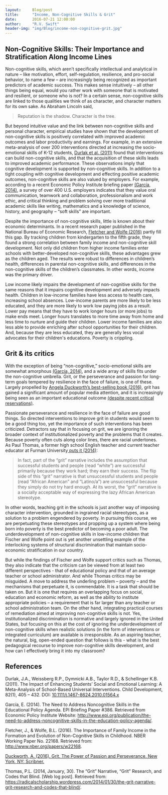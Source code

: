 ```yaml
---
layout:     Blog/post
title:      "Income, Non-Cognitive Skills & Grit"
date:       2016-07-21 12:00:00
author:     "R.V. Swift"
header-img: "img/Blog/income-non-cognitive-grit.jpg"
---
```

<h2 class="section-heading">Non-Cognitive Skills: Their Importance and Stratification Along Income Lines</h2>

Non-cognitive skills, which aren’t specifically intellectual and analytical in nature – like motivation, effort, self-regulation, resilience, and pro-social behavior, to name a few – are increasingly being recognized as important predictors of academic success. This makes sense intuitively – all other things being equal, would you rather work with someone that is motivated and resilient, or someone who is not? In a certain sense, non-cognitive skills are linked to those qualities we think of as character, and character matters for its own sake. As Abraham Lincoln said,

<blockquote>Reputation is the shadow. Character is the tree.</blockquote>

But beyond intuitive value and the link between non-cognitive skills and personal character, empirical studies have shown that the development of non-cognitive skills is positively correlated with improved academic outcomes and labor productivity and earnings. For example, in an extensive meta-analysis of over 200 interventions directed at increasing the socio-emotional skills of K-12 students, <a class="blog-link" href="http://onlinelibrary.wiley.com/doi/10.1111/j.1467-8624.2010.01564.x/abstract;jsessionid=22713A52AF73CBE873C271B05632AA0A.f04t03" target="\_blank">Durlak et al. (2011)</a> found that interventions can build non-cognitive skills, and that the acquisition of these skills leads to improved academic performance. These observations imply that cognitive development is supported by non-cognitive skills. In addition to a tight coupling with cognitive development and effecting positive academic outcomes, non-cognitive skills are also valued by employers. For example, according to a recent Economic Policy Institute briefing paper <a class="blog-link" href="http://www.epi.org/publication/the-need-to-address-noncognitive-skills-in-the-education-policy-agenda/" target="\_blank">(García, 2014)</a>, a survey of over 400 U.S. employers indicates that they value oral communication, teamwork and collaboration, professionalism and work ethic, and critical thinking and problem solving over more traditional academic skills like writing, mathematics and a knowledge of science, history, and geography – “soft skills” are important.

Despite the importance of non-cognitive skills, little is known about their economic determinants. In a recent research paper published in the National Bureau of Economic Research, <a class="blog-link" href="http://www.nber.org/papers/w22168" target="\_blank">Fletcher and Wolfe (2016)</a> partly fill this gap. By tracking children from kindergarten to the fifth grade, they found a strong correlation between family income and non-cognitive skill development. Not only did children from higher income families enter schools with better-developed non-cognitive skills, these advantages grew as the children aged. The results were robust to differences in children’s health, differences in parental non-cognitive skills, and differences in the non-cognitive skills of the children’s classmates. In other words, income was the primary driver.

Low income likely impairs the development of non-cognitive skills for the same reasons that it impairs cognitive development and adversely impacts health. Children in low-income families have less access to health care, increasing school absences. Low-income parents are more likely to be less educated, and they are more likely to work low paying jobs as a result. Lower pay means that they have to work longer hours (or more jobs) to make ends meet. Longer hours translates to more time away from home and less time to nurture and guide their children. Lower income families are also less able to provide enriching after school opportunities for their children. And, because they are less educated, they are generally less vocal advocates for their children's educations. Poverty is crippling.

<h2 class="section-heading">Grit & its critics</h2>

With the exception of being “non-cognitive,” socio-emotional skills are somewhat amorphous <a class="blog-link" href="http://www.epi.org/publication/the-need-to-address-noncognitive-skills-in-the-education-policy-agenda/" target="\_blank">(García, 2014)</a>, and a wide array of skills fits under the non-cognitive umbrella. Grit, or the perseverance and passion for long-term goals tempered by resilience in the face of failure, is one of these. Largely propelled by <a class="blog-link" href="https://amzn.com/1501111108" target="\_blank_">Angela Duckworth’s best-selling book (2016)</a>, grit has gained a significant amount of popular media attention, and it is increasingly being seen as an important educational outcome <a class="blog-link" href="http://www.npr.org/sections/ed/2016/05/25/479172868/angela-duckworth-responds-to-a-new-critique-of-grit" target="\_blank">(despite recent critical reservations)</a>.

Passionate perseverance and resilience in the face of failure are good things. So directed interventions to improve grit in students would seem to be a good thing too, yet the importance of such interventions has been criticized. Detractors say that in focusing on grit, we are ignoring the broader context of institutionalized poverty and the problems that it creates. Because poverty often cuts along color lines, there are racial undertones. As Paul Thomas, a former high school English teacher and current teacher educator at Furman University<a class="blog-link" href="https://radicalscholarship.wordpress.com/2014/01/30/the-grit-narrative-grit-research-and-codes-that-blind/" target="\_blank"> puts it (2014)</a>:

<blockquote>In fact, part of the “grit” narrative includes the assumption that successful students and people (read “white”) are successful primarily because they work hard; they earn their success. The flip side of this “grit” narrative is that unsuccessful students and people (read “African American” and “Latino/a”) are unsuccessful because they simply do not try hard enough. At its worst, the “grit” narrative is a socially acceptable way of expressing the lazy African American stereotype.</blockquote>

In other words, teaching grit in the schools is just another way of imposing character intervention, grounded in ingrained racial stereotypes, as a solution to a problem engendered by poverty. In pursuing this course, we are perpetuating these stereotypes and propping up a system where being born into poverty is the best predictor of becoming a poor adult. The underdevelopment of non-cognitive skills in low-income children that Fischer and Wolfe point out is yet another unsettling example of the interlocking systems of structural discrimination that maintain socio-economic stratification in our country.

But while the findings of Fischer and Wolfe support critics such as Thomas, they also indicate that the criticism can be viewed from at least two different perspectives - that of educational policy and that of an average teacher or school administrator. And while Thomas  critics may be misguided. A move to address the underling problem – poverty – and the mechanisms that perpetuate it, is commendable. It is a task that should be taken on. But it is one that requires an overlapping focus on social, education and economic reform, as well as the ability to institute appropriate policies – a requirement that is far larger than any teacher or school administration team. On the other hand, integrating practical courses of remediation aimed at improving non-cognitive skills is not. Yes, institutionalized discrimination is normative and largely ignored in the United States, but focusing on this at the cost of ignoring the underdevelopment of non-cognitive skills when realistic solutions (in the form of interventions or integrated curriculum) are available is irresponsible. As an aspiring teacher, the natural, big, open-ended question that follows is this - what is the best pedagogical recourse to improve non-cognitive skills development, and how can I effectively bring it into my classroom?

<h2 class="site-heading">References</h2>

Durlak, J.A., Weissberg R.P., Dymnicki A.B., Taylor R.D., & Schellinger K.B. (2011). The Impact of Enhancing Students’ Social and Emotional Learning: A Meta-Analysis of School-Based Universal Interventions. Child Development, 82(1), 405 – 432. DOI: <a class="blog-link" href="http://onlinelibrary.wiley.com/doi/10.1111/j.1467-8624.2010.01564.x/abstract;jsessionid=22713A52AF73CBE873C271B05632AA0A.f04t03" target="\_blank">10.1111/j.1467-8624.2010.01564.x</a>

García, E. (2014). The Need to Address Noncognitive Skills in the Educational Policy Agenda. EPI Briefing Paper #386. Retrieved from Economic Policy Institute Website: <a class="blog-link" href="http://www.epi.org/publication/the-need-to-address-noncognitive-skills-in-the-education-policy-agenda/" target="\_blank">http://www.epi.org/publication/the-need-to-address-noncognitive-skills-in-the-education-policy-agenda/</a>.

Fletcher, J., & Wolfe, B.L. (2016). The Importance of Family Income in the Formation and Evolution of Non-Cognitive Skills in Childhood. NBER Working Paper No. 22168. Retrieved from: <a class="blog-link" href="http://www.nber.org/papers/w22168" target="\_blank">http://www.nber.org/papers/w22168</a>.

<a class="blog-link" href="https://amzn.com/1501111108" target="\_blank">Duckworth, A. (2016). Grit. The Power of Passion and Perseverance. New York, NY: Scribner.</a>

Thomas, P.L. (2014, January, 30). The “Grit” Narrative, “Grit” Research, and Codes that Blind. [Web log post]. Retrieved from: <a class="blog-link" href="https://radicalscholarship.wordpress.com/2014/01/30/the-grit-narrative-grit-research-and-codes-that-blind/" target="\_blank">https://radicalscholarship.wordpress.com/2014/01/30/the-grit-narrative-grit-research-and-codes-that-blind/</a>.
